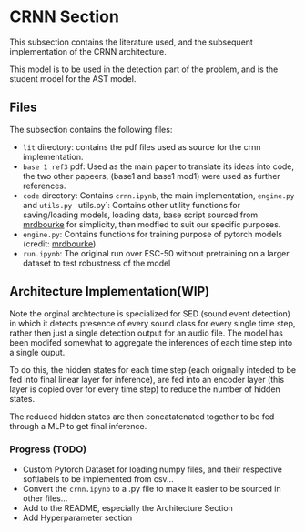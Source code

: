 
# CRNN Section

This subsection contains the literature used, and the subsequent implementation of the CRNN architecture.

This model is to be used in the detection part of the problem, and is the student model for the AST model.

## Files

The subsection contains the following files:

- `lit` directory: contains the pdf files used as source for the crnn implementation.
- `base 1 ref3` pdf: Used as the main paper to translate its ideas into code, the two other papeers, (base1 and base1 mod1) were used as further references.
- `code` directory: Contains `crnn.ipynb`, the main implementation, `engine.py` and `utils.py`
` `utils.py`: Contains other utility functions for saving/loading models, loading data, base script sourced from [mrdbourke](https://github.com/mrdbourke) for simplicity, then modfied to suit our specific purposes.
- `engine.py`: Contains functions for training purpose of pytorch models (credit: [mrdbourke](https://github.com/mrdbourke)).
- `run.ipynb`: The original run over ESC-50 without pretraining on a larger dataset to test robustness of the model

## Architecture Implementation(WIP)

Note the orginal archtecture is specialized for SED (sound event detection) in which it detects presence of every sound class for every single time step, rather then just a single detection output for an audio file.
The model has been modifed somewhat to aggregate the inferences of each time step into a single ouput.

To do this, the hidden states for each time step (each orignally inteded to be fed into final linear layer for inference), are fed into an encoder layer (this layer is copied over for every time step) to reduce the number of hidden states.

The reduced hidden states are then concatatenated together to be fed through a MLP to get final inference.


### Progress (TODO)

- Custom Pytorch Dataset for loading numpy files, and their respective softlabels to be implemented from csv...
- Convert the `crnn.ipynb` to a .py file to make it easier to be sourced in other files...
- Add to the README, especially the Architecture Section
- Add Hyperparameter section





